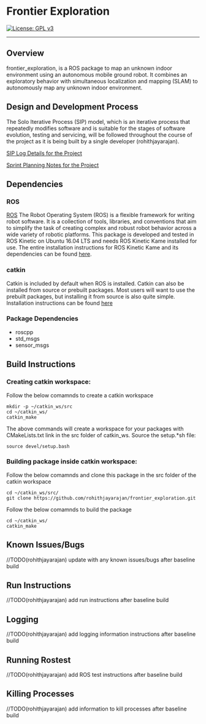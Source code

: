 # Frontier Exploration
[![License: GPL v3](https://img.shields.io/badge/License-GPL%20v3-blue.svg)](https://www.gnu.org/licenses/gpl-3.0)

---

## Overview
frontier_exploration, is a ROS package to map an unknown indoor environment using an autonomous mobile ground robot. It combines an exploratory behavior with  simultaneous localization and mapping (SLAM) to autonomously map any unknown indoor environment.

## Design and Development Process

The Solo Iterative Process (SIP) model, which is an iterative process that repeatedly modifies software and is suitable for the stages of software evolution, testing and servicing, will
be followed throughout the course of the project as it is being built by a single developer (rohithjayarajan).

[SIP Log Details for the Project][reference-id-for-log-details]

[Sprint Planning Notes for the Project][reference-id-for-SIP-planning-notes]

[reference-id-for-log-details]: https://docs.google.com/spreadsheets/d/1UNbX6C1j1Hg_Kum1Vs86YjXetcIUCho0L21Nnyfcikk/edit?usp=sharing
[reference-id-for-SIP-planning-notes]: https://docs.google.com/document/d/1JhXZGQyf6TzoRhE24SGvOkqI1fCqavrlQTYm3uAaZm8/edit?usp=sharing

## Dependencies

### ROS

[ROS][reference-id-for-ROS] The Robot Operating System (ROS) is a flexible 
framework for writing robot software. It is a collection of tools, libraries, and conventions that aim to simplify 
the task of creating complex and robust robot behavior across a wide variety of robotic platforms.
This package is developed and tested in ROS Kinetic on Ubuntu 16.04 LTS and needs ROS Kinetic Kame installed for use. 
The entire installation instructions for ROS Kinetic Kame and its dependencies can be found [here][reference-id-for-ROS Kinetic].

[reference-id-for-ROS Kinetic]: http://wiki.ros.org/kinetic
[reference-id-for-ROS]: http://www.ros.org/install/

### catkin

Catkin is included by default when ROS is installed. Catkin can also be installed from source or prebuilt packages. 
Most users will want to use the prebuilt packages, but installing it from source is also quite simple. Installation 
instructions can be found [here][reference-id-for-catkin]

[reference-id-for-catkin]: http://wiki.ros.org/catkin

### Package Dependencies
- roscpp
- std_msgs
- sensor_msgs

## Build Instructions

### Creating catkin workspace:
Follow the below comamnds to create a catkin workspace
```
mkdir -p ~/catkin_ws/src
cd ~/catkin_ws/
catkin_make
```
The above commands will create a workspace for your packages with CMakeLists.txt link in the src folder of catkin_ws. 
Source the setup.*sh file: 
```
source devel/setup.bash
```
### Building package inside catkin workspace: 
Follow the below comamnds and clone this package in the src folder of the catkin workspace 
```
cd ~/catkin_ws/src/
git clone https://github.com/rohithjayarajan/frontier_exploration.git
```
Follow the below comamnds to build the package
```
cd ~/catkin_ws/
catkin_make
```
## Known Issues/Bugs

//TODO(rohithjayarajan) update with any known issues/bugs after baseline build

## Run Instructions

//TODO(rohithjayarajan) add run instructions after baseline build

## Logging

//TODO(rohithjayarajan) add logging information instructions after baseline build

## Running Rostest

//TODO(rohithjayarajan) add ROS test instructions after baseline build

## Killing Processes

//TODO(rohithjayarajan) add information to kill processes after baseline build
